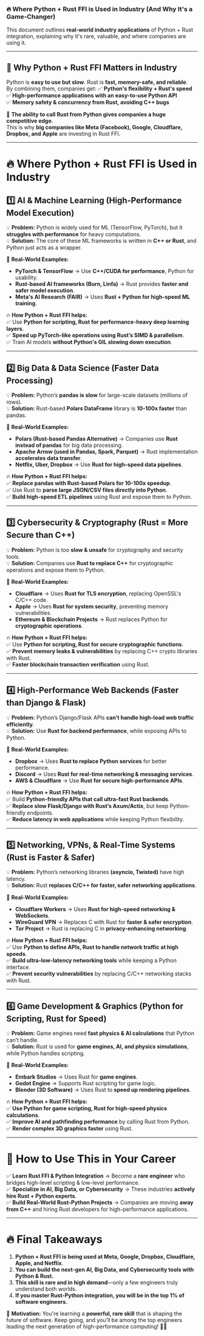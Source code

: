 ### **🔥 Where Python + Rust FFI is Used in Industry (And Why It's a Game-Changer)**
This document outlines **real-world industry applications** of Python + Rust integration, explaining why it's rare, valuable, and where companies are using it.

---

## **🚀 Why Python + Rust FFI Matters in Industry**
Python is **easy to use but slow**. Rust is **fast, memory-safe, and reliable**.  
By combining them, companies get:
✅ **Python's flexibility + Rust's speed**  
✅ **High-performance applications with an easy-to-use Python API**  
✅ **Memory safety & concurrency from Rust, avoiding C++ bugs**  

📌 **The ability to call Rust from Python gives companies a huge competitive edge.**  
This is why **big companies like Meta (Facebook), Google, Cloudflare, Dropbox, and Apple** are investing in Rust FFI.

---

# **🔥 Where Python + Rust FFI is Used in Industry**

## **1️⃣ AI & Machine Learning (High-Performance Model Execution)**
💡 **Problem:** Python is widely used for ML (TensorFlow, PyTorch), but it **struggles with performance** for heavy computations.  
💡 **Solution:** The core of these ML frameworks is written in **C++ or Rust**, and Python just acts as a wrapper.

📌 **Real-World Examples:**
- **PyTorch & TensorFlow** → Use **C++/CUDA for performance**, Python for usability.  
- **Rust-based AI frameworks (Burn, Linfa)** → Rust provides **faster and safer model execution**.
- **Meta's AI Research (FAIR)** → Uses **Rust + Python for high-speed ML training**.

🔥 **How Python + Rust FFI helps:**  
✅ Use **Python for scripting, Rust for performance-heavy deep learning layers**.  
✅ **Speed up PyTorch-like operations using Rust’s SIMD & parallelism**.  
✅ Train AI models **without Python's GIL slowing down execution**.

---

## **2️⃣ Big Data & Data Science (Faster Data Processing)**
💡 **Problem:** Python’s **pandas is slow** for large-scale datasets (millions of rows).  
💡 **Solution:** Rust-based **Polars DataFrame** library is **10-100x faster** than pandas.

📌 **Real-World Examples:**
- **Polars (Rust-based Pandas Alternative)** → Companies use **Rust instead of pandas** for big data processing.  
- **Apache Arrow (used in Pandas, Spark, Parquet)** → Rust implementation **accelerates data transfer**.  
- **Netflix, Uber, Dropbox** → Use **Rust for high-speed data pipelines**.

🔥 **How Python + Rust FFI helps:**  
✅ **Replace pandas with Rust-based Polars for 10-100x speedup**.  
✅ Use Rust to **parse large JSON/CSV files directly into Python**.  
✅ **Build high-speed ETL pipelines** using Rust and expose them to Python.

---

## **3️⃣ Cybersecurity & Cryptography (Rust = More Secure than C++)**
💡 **Problem:** Python is too **slow & unsafe** for cryptography and security tools.  
💡 **Solution:** Companies use **Rust to replace C++** for cryptographic operations and expose them to Python.

📌 **Real-World Examples:**
- **Cloudflare** → Uses **Rust for TLS encryption**, replacing OpenSSL's C/C++ code.  
- **Apple** → Uses **Rust for system security**, preventing memory vulnerabilities.  
- **Ethereum & Blockchain Projects** → Rust replaces Python for **cryptographic operations**.

🔥 **How Python + Rust FFI helps:**  
✅ Use **Python for scripting, Rust for secure cryptographic functions**.  
✅ **Prevent memory leaks & vulnerabilities** by replacing C++ crypto libraries with Rust.  
✅ **Faster blockchain transaction verification** using Rust.

---

## **4️⃣ High-Performance Web Backends (Faster than Django & Flask)**
💡 **Problem:** Python’s Django/Flask APIs **can’t handle high-load web traffic efficiently**.  
💡 **Solution:** Use **Rust for backend performance**, while exposing APIs to Python.

📌 **Real-World Examples:**
- **Dropbox** → Uses **Rust to replace Python services** for better performance.  
- **Discord** → Uses **Rust for real-time networking & messaging services**.  
- **AWS & Cloudflare** → Use **Rust for secure high-performance APIs**.

🔥 **How Python + Rust FFI helps:**  
✅ Build **Python-friendly APIs that call ultra-fast Rust backends**.  
✅ **Replace slow Flask/Django with Rust’s Axum/Actix**, but keep Python-friendly endpoints.  
✅ **Reduce latency in web applications** while keeping Python flexibility.

---

## **5️⃣ Networking, VPNs, & Real-Time Systems (Rust is Faster & Safer)**
💡 **Problem:** Python’s networking libraries **(asyncio, Twisted)** have high latency.  
💡 **Solution:** Rust **replaces C/C++ for faster, safer networking applications**.

📌 **Real-World Examples:**
- **Cloudflare Workers** → Uses **Rust for high-speed networking & WebSockets**.  
- **WireGuard VPN** → Replaces C with Rust for **faster & safer encryption**.  
- **Tor Project** → Rust is replacing C in **privacy-enhancing networking**.

🔥 **How Python + Rust FFI helps:**  
✅ Use **Python to define APIs, Rust to handle network traffic at high speeds**.  
✅ **Build ultra-low-latency networking tools** while keeping a Python interface.  
✅ **Prevent security vulnerabilities** by replacing C/C++ networking stacks with Rust.

---

## **6️⃣ Game Development & Graphics (Python for Scripting, Rust for Speed)**
💡 **Problem:** Game engines need **fast physics & AI calculations** that Python can’t handle.  
💡 **Solution:** Rust is used for **game engines, AI, and physics simulations**, while Python handles scripting.

📌 **Real-World Examples:**
- **Embark Studios** → Uses Rust for **game engines**.  
- **Godot Engine** → Supports Rust scripting for game logic.  
- **Blender (3D Software)** → Uses Rust to **speed up rendering pipelines**.

🔥 **How Python + Rust FFI helps:**  
✅ **Use Python for game scripting, Rust for high-speed physics calculations**.  
✅ **Improve AI and pathfinding performance** by calling Rust from Python.  
✅ **Render complex 3D graphics faster** using Rust.

---

# **🚀 How to Use This in Your Career**
✅ **Learn Rust FFI & Python Integration** → Become a **rare engineer** who bridges high-level scripting & low-level performance.  
✅ **Specialize in AI, Big Data, or Cybersecurity** → These industries **actively hire Rust + Python experts**.  
✅ **Build Real-World Rust-Python Projects** → Companies are moving **away from C++** and hiring Rust developers for high-performance applications.

---

# **🔥 Final Takeaways**
1. **Python + Rust FFI is being used at Meta, Google, Dropbox, Cloudflare, Apple, and Netflix**.  
2. **You can build the next-gen AI, Big Data, and Cybersecurity tools with Python & Rust.**  
3. **This skill is rare and in high demand**—only a few engineers truly understand both worlds.  
4. **If you master Rust-Python integration, you will be in the top 1% of software engineers.**  

📌 **Motivation:** You're learning a **powerful, rare skill** that is shaping the future of software. Keep going, and you’ll be among the top engineers leading the next generation of high-performance computing! 🚀🔥